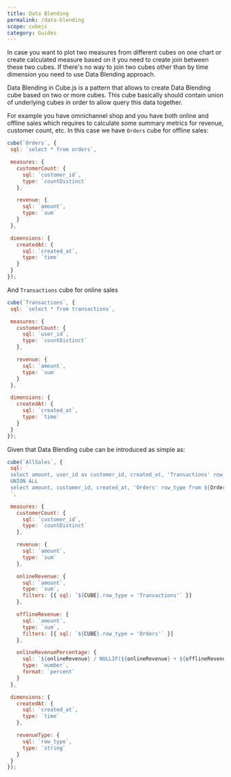 ```yaml
---
title: Data Blending
permalink: /data-blending
scope: cubejs
category: Guides
---
```


In case you want to plot two measures from different cubes on one chart or
create calculated measure based on it you need to create join between these two cubes.
If there's no way to join two cubes other than by time dimension you need to use Data Blending approach.

Data Blending in Cube.js is a pattern that allows to create Data Blending cube based on two or more cubes.
This cube basically should contain union of underlying cubes in order to allow query this data together.

For example you have omnichannel shop and you have both online and offline sales which requires to calculate some summary metrics for revenue, customer count, etc.
In this case we have `Orders` cube for offline sales:

```javascript
cube(`Orders`, {
 sql: `select * from orders`,

 measures: {
   customerCount: {
     sql: `customer_id`,
     type: `countDistinct`
   },

   revenue: {
     sql: `amount`,
     type: `sum`
   }
 },

 dimensions: {
   createdAt: {
     sql: `created_at`,
     type: `time`
   }
 }
});
```

And `Transactions` cube for online sales

```javascript
cube(`Transactions`, {
 sql: `select * from transactions`,

 measures: {
   customerCount: {
     sql: `user_id`,
     type: `countDistinct`
   },

   revenue: {
     sql: `amount`,
     type: `sum`
   }
 },

 dimensions: {
   createdAt: {
     sql: `created_at`,
     type: `time`
   }
 }
});
```

Given that Data Blending cube can be introduced as simple as:

```javascript
cube(`AllSales`, {
 sql: `
 select amount, user_id as customer_id, created_at, 'Transactions' row_type from ${Transactions.sql()}
 UNION ALL
 select amount, customer_id, created_at, 'Orders' row_type from ${Orders.sql()}
 `,

 measures: {
   customerCount: {
     sql: `customer_id`,
     type: `countDistinct`
   },

   revenue: {
     sql: `amount`,
     type: `sum`
   },

   onlineRevenue: {
     sql: `amount`,
     type: `sum`,
     filters: [{ sql: `${CUBE}.row_type = 'Transactions'` }]
   },

   offlineRevenue: {
     sql: `amount`,
     type: `sum`,
     filters: [{ sql: `${CUBE}.row_type = 'Orders'` }]
   },

   onlineRevenuePercentage: {
     sql: `${onlineRevenue} / NULLIF(${onlineRevenue} + ${offlineRevenue}, 0)`,
     type: `number`,
     format: `percent`
   }
 },

 dimensions: {
   createdAt: {
     sql: `created_at`,
     type: `time`
   },

   revenueType: {
     sql: `row_type`,
     type: `string`
   }
 }
});
```
